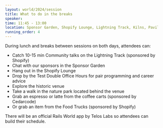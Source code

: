 ```yaml
---
layout: world/2024/session
title: What to do in the breaks
speaker:  
time: 11:45 - 13:00
location: Sponsor Garden, Shopify Lounge, Lightning Track, Kilns, Pavilions
running_order: 4
---
```


During lunch and breaks between sessions on both days, attendees can: 
- Catch 10-15 min Community talks on the Lightning Track (sponsored by Shopify)
- Chat with our sponsors in the Sponsor Garden
- Hang out in the Shopify Lounge
- Drop by the Test Double Office Hours for pair programming and career advice
- Explore the historic venue
- Take a walk in the nature park located behind the venue
- Grab an espresso or latte from the coffee carts (sponsored by Cedarcode)
- Or grab an item from the Food Trucks (sponsored by Shopify)

There will be an official Rails World app by Telos Labs so attendees can build their schedule.
